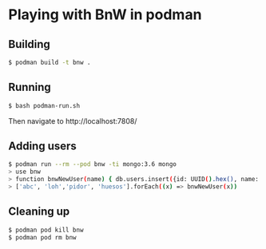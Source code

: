 # Playing with BnW in podman

## Building

```sh
$ podman build -t bnw .
```

## Running

```sh
$ bash podman-run.sh
```

Then navigate to http://localhost:7808/

## Adding users

```sh
$ podman run --rm --pod bnw -ti mongo:3.6 mongo
> use bnw
> function bnwNewUser(name) { db.users.insert({id: UUID().hex(), name: name, 'login_key': name, 'regdate': (new Date())/1000, jid: name + '@localhost', jids: [name + '@localhost'], interface: 'redeye', 'settings': {'password': name}}) }
> ['abc', 'loh','pidor', 'huesos'].forEach((x) => bnwNewUser(x))
```

## Cleaning up

```sh
$ podman pod kill bnw
$ podman pod rm bnw
```
